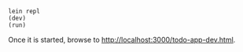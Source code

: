 ```
lein repl
(dev)
(run)
```

Once it is started, browse to [http://localhost:3000/todo-app-dev.html](http://localhost:3000/todo-app-dev.html).